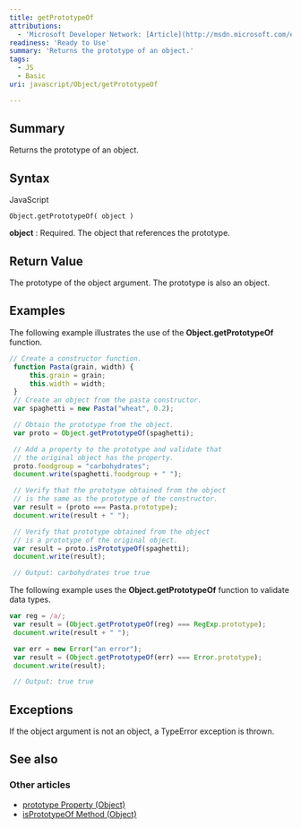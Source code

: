 ```yaml
---
title: getPrototypeOf
attributions:
  - 'Microsoft Developer Network: [Article](http://msdn.microsoft.com/en-us/library/ie/ff877835(v=vs.94).aspx)'
readiness: 'Ready to Use'
summary: 'Returns the prototype of an object.'
tags:
  - JS
  - Basic
uri: javascript/Object/getPrototypeOf

---
```

## <span>Summary</span>

Returns the prototype of an object.

## <span>Syntax</span>

<span class="language">JavaScript</span>

    Object.getPrototypeOf( object )

**object**
:   Required. The object that references the prototype.

## <span>Return Value</span>

The prototype of the object argument. The prototype is also an object.

## <span>Examples</span>

The following example illustrates the use of the **Object.getPrototypeOf** function.

``` js
// Create a constructor function.
 function Pasta(grain, width) {
     this.grain = grain;
     this.width = width;
 }
 // Create an object from the pasta constructor.
 var spaghetti = new Pasta("wheat", 0.2);

 // Obtain the prototype from the object.
 var proto = Object.getPrototypeOf(spaghetti);

 // Add a property to the prototype and validate that
 // the original object has the property.
 proto.foodgroup = "carbohydrates";
 document.write(spaghetti.foodgroup + " ");

 // Verify that the prototype obtained from the object
 // is the same as the prototype of the constructor.
 var result = (proto === Pasta.prototype);
 document.write(result + " ");

 // Verify that prototype obtained from the object
 // is a prototype of the original object.
 var result = proto.isPrototypeOf(spaghetti);
 document.write(result);

 // Output: carbohydrates true true
```

The following example uses the **Object.getPrototypeOf** function to validate data types.

``` js
var reg = /a/;
 var result = (Object.getPrototypeOf(reg) === RegExp.prototype);
 document.write(result + " ");

 var err = new Error("an error");
 var result = (Object.getPrototypeOf(err) === Error.prototype);
 document.write(result);

 // Output: true true
```

## <span>Exceptions</span>

If the object argument is not an object, a TypeError exception is thrown.

## <span>See also</span>

### <span>Other articles</span>

-   [prototype Property (Object)](/javascript/Object/prototype)
-   [isPrototypeOf Method (Object)](/javascript/Object/isPrototypeOf)

